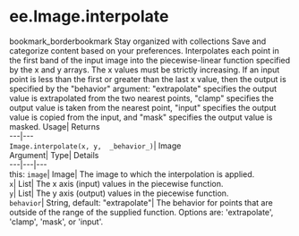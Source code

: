  
#  ee.Image.interpolate 
bookmark_borderbookmark Stay organized with collections  Save and categorize content based on your preferences.
Interpolates each point in the first band of the input image into the piecewise-linear function specified by the x and y arrays. The x values must be strictly increasing. If an input point is less than the first or greater than the last x value, then the output is specified by the "behavior" argument: "extrapolate" specifies the output value is extrapolated from the two nearest points, "clamp" specifies the output value is taken from the nearest point, "input" specifies the output value is copied from the input, and "mask" specifies the output value is masked. 
Usage| Returns  
---|---  
`Image.interpolate(x, y,  _behavior_)`| Image  
Argument| Type| Details  
---|---|---  
this: `image`| Image| The image to which the interpolation is applied.  
`x`| List| The x axis (input) values in the piecewise function.  
`y`| List| The y axis (output) values in the piecewise function.  
`behavior`| String, default: "extrapolate"| The behavior for points that are outside of the range of the supplied function. Options are: 'extrapolate', 'clamp', 'mask', or 'input'.  
